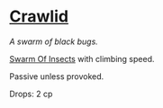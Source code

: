 # [Crawlid](https://hollowknight.wiki/w/Crawlid)

*A swarm of black bugs.*

[Swarm Of Insects](https://5e.tools/bestiary.html#swarm%20of%20insects_xmm) with climbing speed.

Passive unless provoked.

Drops: 2 cp

